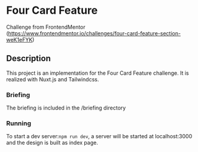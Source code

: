 # Four Card Feature
Challenge from FrontendMentor (https://www.frontendmentor.io/challenges/four-card-feature-section-weK1eFYK)

## Description
This project is an implementation for the Four Card Feature challenge. It is realized with Nuxt.js and Tailwindcss.

### Briefing
The briefing is included in the /briefing directory

### Running
To start a dev server:`npm run dev`, a server will be started at localhost:3000 and the design is built as index page.